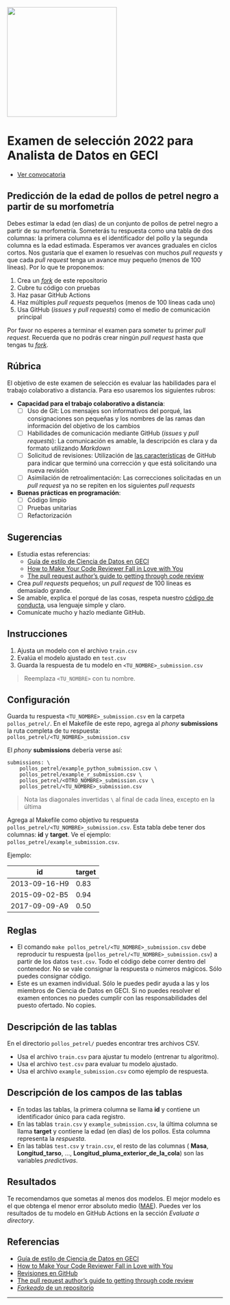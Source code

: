 <img src="https://www.islas.org.mx/img/logo.svg" width="256" />

# Examen de selección 2022 para Analista de Datos en GECI

- [Ver convocatoria](https://www.facebook.com/IslasGECI/posts/3250808525199345)

## Predicción de la edad de pollos de petrel negro a partir de su morfometría

Debes estimar la edad (en días) de un conjunto de pollos de petrel negro a partir de su morfometría.
Someterás tu respuesta como una tabla de dos columnas: la primera columna es el identificador del
pollo y la segunda columna es la edad estimada. Esperamos ver avances graduales en ciclos cortos.
Nos gustaría que el examen lo resuelvas con muchos _pull requests_ y que cada _pull request_ tenga
un avance muy pequeño (menos de 100 líneas). Por lo que te proponemos:

1. Crea un
   [_fork_](https://docs.github.com/en/github/getting-started-with-github/fork-a-repo#fork-an-example-repository)
   de este repositorio
1. Cubre tu código con pruebas
1. Haz pasar GitHub Actions
1. Haz múltiples _pull requests_ pequeños (menos de 100 líneas cada uno)
1. Usa GitHub (_issues_ y _pull requests_) como el medio de comunicación principal

Por favor no esperes a terminar el examen para someter tu primer _pull request_. Recuerda que no
podrás crear ningún _pull request_ hasta que tengas tu
[_fork_](https://docs.github.com/en/github/getting-started-with-github/fork-a-repo#fork-an-example-repository).

## Rúbrica

El objetivo de este examen de selección es evaluar las habilidades para el trabajo colaborativo a
distancia. Para eso usaremos los siguientes rubros:

- **Capacidad para el trabajo colaborativo a distancia**:
  - [ ] Uso de Git: Los mensajes son informativos del porqué, las consignaciones son pequeñas y los
    nombres de las ramas dan información del objetivo de los cambios
  - [ ] Habilidades de comunicación mediante GitHub (_issues_ y _pull requests_): La comunicación es
    amable, la descripción es clara y da formato utilizando _Markdown_
  - [ ] Solicitud de revisiones: Utilización de [las
    características](https://docs.github.com/en/github/collaborating-with-issues-and-pull-requests/requesting-a-pull-request-review)
    de GitHub para indicar que terminó una corrección y que está solicitando una nueva revisión
  - [ ] Asimilación de retroalimentación: Las correcciones solicitadas en un _pull request_ ya no se
    repiten en los siguientes _pull requests_

- **Buenas prácticas en programación**:
  - [ ] Código limpio
  - [ ] Pruebas unitarias
  - [ ] Refactorización

## Sugerencias

- Estudia estas referencias:
    - [Guía de estilo de Ciencia de Datos en GECI](https://islas.dev/guia_de_estilo/)
    - [How to Make Your Code Reviewer Fall in Love with You](https://mtlynch.io/code-review-love/)
    - [The pull request author’s guide to getting through code review](https://google.github.io/eng-practices/review/developer/)
- Crea _pull requests_ pequeños; un _pull request_ de 100 líneas es demasiado grande.
- Se amable, explica el porqué de las cosas, respeta nuestro [código de
  conducta](https://www.contributor-covenant.org/es/version/2/0/code_of_conduct/), usa lenguaje simple y claro.
- Comunícate mucho y hazlo mediante GitHub.


## Instrucciones

1. Ajusta un modelo con el archivo `train.csv`
1. Evalúa el modelo ajustado en `test.csv`
1. Guarda la respuesta de tu modelo en `<TU_NOMBRE>_submission.csv`

> Reemplaza `<TU_NOMBRE>` con tu nombre.

## Configuración

Guarda tu respuesta `<TU_NOMBRE>_submission.csv` en la carpeta `pollos_petrel/`. En el Makefile de
este repo, agrega al _phony_ **submissions** la ruta completa de tu respuesta:
`pollos_petrel/<TU_NOMBRE>_submission.csv`

El _phony_ **submissions** debería verse así:

```
submissions: \
    pollos_petrel/example_python_submission.csv \
    pollos_petrel/example_r_submission.csv \
    pollos_petrel/<OTRO_NOMBRE>_submission.csv \
    pollos_petrel/<TU_NOMBRE>_submission.csv
```

> Nota las diagonales invertidas `\` al final de cada línea, excepto en la última

Agrega al Makefile como objetivo tu respuesta `pollos_petrel/<TU_NOMBRE>_submission.csv`. Esta tabla
debe tener dos columnas: **id** y **target**. Ve el ejemplo: `pollos_petrel/example_submission.csv`.

Ejemplo:

 id           | target
--------------|--------
2013-09-16-H9 | 0.83
2015-09-02-B5 | 0.94
2017-09-09-A9 | 0.50

## Reglas

- El comando `make pollos_petrel/<TU_NOMBRE>_submission.csv` debe reproducir tu respuesta
  (`pollos_petrel/<TU_NOMBRE>_submission.csv`) a partir de los datos `test.csv`. Todo el código debe
  correr dentro del contenedor. No se vale consignar la respuesta o números mágicos. Sólo puedes
  consignar código.
- Este es un examen individual. Sólo le puedes pedir ayuda a las y los miembros de Ciencia de Datos
  en GECI. Si no puedes resolver el examen entonces no puedes cumplir con las responsabilidades del
  puesto ofertado. No copies.

## Descripción de las tablas
En el directorio `pollos_petrel/` puedes encontrar tres archivos CSV.

- Usa el archivo `train.csv` para ajustar tu modelo (entrenar tu algoritmo).
- Usa el archivo `test.csv` para evaluar tu modelo ajustado.
- Usa el archivo `example_submission.csv` como ejemplo de respuesta.

## Descripción de los campos de las tablas
- En todas las tablas, la primera columna se llama **id** y contiene un identificador único para
  cada registro.
- En las tablas `train.csv` y `example_submission.csv`, la última columna se llama **target** y
  contiene la edad (en días) de los pollos. Esta columna representa la _respuesta_.
- En las tablas `test.csv` y `train.csv`, el resto de las columnas ( **Masa**, **Longitud_tarso**,
  ..., **Longitud_pluma_exterior_de_la_cola**) son las variables _predictivas_.

## Resultados

Te recomendamos que sometas al menos dos modelos. El mejor modelo es el que obtenga el menor error
absoluto medio ([MAE](https://en.wikipedia.org/wiki/Mean_absolute_error)). Puedes ver los resultados
de tu modelo en GitHub Actions en la sección _Evaluate a directory_.

## Referencias

- [Guía de estilo de Ciencia de Datos en GECI](https://islas.dev/guia_de_estilo/)
- [How to Make Your Code Reviewer Fall in Love with You](https://mtlynch.io/code-review-love/)
- [Revisiones en GitHub](https://docs.github.com/en/github/collaborating-with-issues-and-pull-requests/requesting-a-pull-request-review)
- [The pull request author’s guide to getting through code review](https://google.github.io/eng-practices/review/developer/)
- [_Forkeado_ de un repositorio](https://docs.github.com/en/github/getting-started-with-github/fork-a-repo)

---

